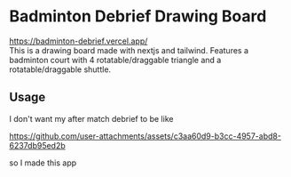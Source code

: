 # Badminton Debrief Drawing Board
https://badminton-debrief.vercel.app/  
This is a drawing board made with nextjs and tailwind.
Features a badminton court with 4 rotatable/draggable triangle and a rotatable/draggable shuttle.

## Usage

I don't want my after match debrief to be like

https://github.com/user-attachments/assets/c3aa60d9-b3cc-4957-abd8-6237db95ed2b

so I made this app
